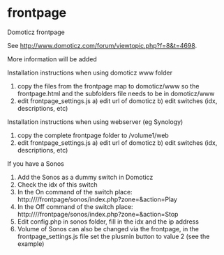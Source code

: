 # frontpage
Domoticz frontpage

See http://www.domoticz.com/forum/viewtopic.php?f=8&t=4698.

More information will be added

Installation instructions when using domoticz www folder
1) copy the files from the frontpage map to domoticz/www
   so the frontpage.html and the subfolders file needs to be in domoticz/www
2) edit frontpage_settings.js
  a) edit url of domoticz
  b) edit switches (idx, descriptions, etc)


Installation instructions when using webserver (eg Synology)
1) copy the complete frontpage folder to /volume1/web
2) edit frontpage_settings.js
  a) edit url of domoticz
  b) edit switches (idx, descriptions, etc)

If you have a Sonos
1) Add the Sonos as a dummy switch in Domoticz
2) Check the idx of this switch
3) In the On command of the switch place: http://<yourip>/<folder>/frontpage/sonos/index.php?zone=<idx>&action=Play
4) In the Off command of the switch place: http://<yourip>/<folder>/frontpage/sonos/index.php?zone=<idx>&action=Stop
5) Edit config.php in sonos folder, fill in the idx and the ip address
6) Volume of Sonos can also be changed via the frontpage, in the frontpage_settings.js file set the plusmin button to value 2 (see the example)

